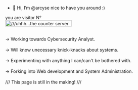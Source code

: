 - 👋 Hi, I’m @arcyse
  nice to have you around :)

<p align="left"> 
  you are visitor N° <br>
  <img src="https://profile-counter.glitch.me/arcyse/count.svg" alt="///uhhh...the counter server seems to be down///" width="210" height="20" />
</p>
<br>
-> Working towards Cybersecurity Analyst.
<br>
<br>
-> Will know unecessary knick-knacks about systems.
<br>
<br>
-> Experimenting with anything I can/can't be bothered with.
<br>
<br>
-> Forking into Web development and System Administration.
<br>
<br>
///
This page is still in the making!
///
